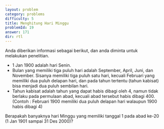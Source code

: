 ```yaml
---
layout: problem
category: problems
difficulty: 5
title: Menghitung Hari Minggu
problemId: 19
answer: 171
dir: rtl
---
```

<p>Anda diberikan informasi sebagai berikut, dan anda diminta untuk melakukan penelitian.</p>
<ul>
<li>1 Jan 1900 adalah hari Senin.</li>
<li>Bulan yang memiliki tiga puluh hari adalah September, April, Juni, dan November. Sisanya memiliki tiga puluh satu hari, kecuali Februari yang memiliki dua puluh delapan hari, dan pada tahun tertentu (tahun kabisat) bisa menjadi dua puluh sembilan hari.</li>
<li>Tahun kabisat adalah tahun yang dapat habis dibagi oleh 4, namun tidak berlaku pada permulaan abad, kecuali abad tersebut habis dibagi 400. (Contoh : Februari 1900 memiliki dua puluh delapan hari walaupun 1900 habis dibagi 4)</li>
</ul>

<p>Berapakah banyaknya hari Minggu yang memiliki tanggal 1 pada abad ke-20 (1 Jan 1901 sampai 31 Des 2000)?</p>

